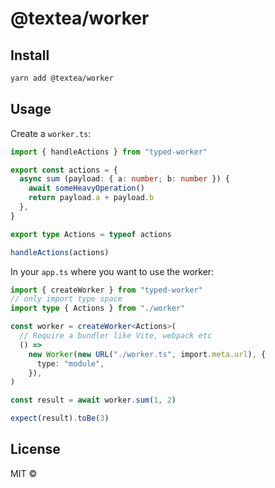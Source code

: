 # @textea/worker

## Install

```bash
yarn add @textea/worker
```

## Usage

Create a `worker.ts`:

```ts
import { handleActions } from "typed-worker"

export const actions = {
  async sum (payload: { a: number; b: number }) {
    await someHeavyOperation()
    return payload.a + payload.b
  },
}

export type Actions = typeof actions

handleActions(actions)
```

In your `app.ts` where you want to use the worker:

```ts
import { createWorker } from "typed-worker"
// only import type space
import type { Actions } from "./worker"

const worker = createWorker<Actions>(
  // Require a bundler like Vite, webpack etc
  () =>
    new Worker(new URL("./worker.ts", import.meta.url), {
      type: "module",
    }),
)

const result = await worker.sum(1, 2)

expect(result).toBe(3)
```

## License

MIT &copy;
